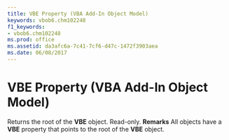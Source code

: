 ```yaml
---
title: VBE Property (VBA Add-In Object Model)
keywords: vbob6.chm102248
f1_keywords:
- vbob6.chm102248
ms.prod: office
ms.assetid: da3afc6a-7c41-7cf6-d47c-1472f3903aea
ms.date: 06/08/2017
---
```



# VBE Property (VBA Add-In Object Model)



Returns the root of the **VBE** object. Read-only.
 **Remarks**
All objects have a **VBE** property that points to the root of the **VBE** object.

